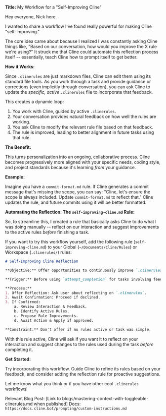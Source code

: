 **Title:** My Workflow for a "Self-Improving Cline"

Hey everyone, Nick here.

I wanted to share a workflow I've found really powerful for making Cline "self-improving."

The core idea came about because I realized I was constantly asking Cline things like, "Based on our conversation, how would you improve the X rule we're using?" It struck me that Cline could automate this reflection process itself -- essentially, teach Cline how to prompt itself to get better.

**How it Works:**

Since `.clinerules` are just markdown files, Cline can edit them using its standard file tools. As you work through a task and provide guidance or corrections (even implicitly through conversation), you can ask Cline to update the *specific, active* `.clinerules` file to incorporate that feedback.

This creates a dynamic loop:
1.  You work with Cline, guided by active `.clinerules`.
2.  Your conversation provides natural feedback on how well the rules are working.
3.  You ask Cline to modify the relevant rule file based on that feedback.
4.  The rule is improved, leading to better alignment in future tasks using that rule.

**The Benefit:**

This turns personalization into an ongoing, collaborative process. Cline becomes progressively more aligned with your specific needs, coding style, and project standards because it's learning *from* your guidance.

**Example:**

Imagine you have a `commit-format.md` rule. If Cline generates a commit message that's missing the scope, you can say: "Cline, let's ensure the scope is always included. Update `commit-format.md` to reflect that." Cline updates the rule, and future commits using it will be better formatted.

**Automating the Reflection: The `self-improving-cline.md` Rule:**

So, to streamline this, I created a rule that basically asks Cline to do what I was doing manually -- reflect on our interaction and suggest improvements to the active rules *before* finishing a task.

If you want to try this workflow yourself, add the following rule (`self-improving-cline.md`) to your Global (`~/Documents/Cline/Rules`) or Workspace (`.clinerules/`) rules:

```markdown
# Self-Improving Cline Reflection

**Objective:** Offer opportunities to continuously improve `.clinerules` based on user interactions and feedback.

**Trigger:** Before using `attempt_completion` for tasks involving feedback or multiple steps.

**Process:**
1. Offer Reflection: Ask user about reflecting on `.clinerules`.
2. Await Confirmation: Proceed if declined.
3. If Confirmed:
    a. Review Interaction & Feedback.
    b. Identify Active Rules.
    c. Propose Rule Improvements.
    d. Await Action & Apply if approved.

**Constraint:** Don't offer if no rules active or task was simple.
```

With this rule active, Cline will ask if you want it to reflect on your interaction and suggest changes to the rules used during the task *before* completing it.

**Get Started:**

Try incorporating this workflow. Guide Cline to refine its rules based on your feedback, and consider adding the reflection rule for proactive suggestions.

Let me know what you think or if you have other cool `.clinerules` workflows!

Relevant Blog Post: [Link to blogs/mastering-context-with-toggleable-clinerules.md when published]
Docs: `https://docs.cline.bot/prompting/custom-instructions.md`
